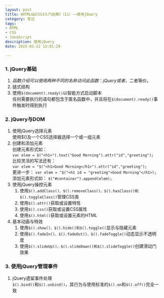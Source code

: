 ```yaml
---
layout: post
title: 《HTML&&CSS3入门经典》（11）——使用jQuery
category: 笔记
tags: 
- HTML 
- CSS 
- JavaScript
description: 使用jQuery
date: 2015-01-22 13:01:29

---
```


### 1. jQuery基础
 1. $函数介绍  
	可以使用两种不同的名称访问此函数：jQuery或者$，二者等价。
 2. 链式结构
 3. 使用`$(document).ready()`以智能方式启动脚本  
	任何需要执行的语句都包含于匿名函数中，并且将在`$(document).ready()`事件触发时得到执行

### 2. jQuery与DOM  
 1. 使用jQuery选择元素  
	使用$()及一个CSS选择器选择一个或一组元素
 2. 创建和添加元素  
	创建元素形式如：  
	`var elem = $("<h1>").text("Good Morning").attr("id","greeting");`  
	比较灵活的写法还有：  
	`var elem = "$("<h1>Good Morning</h1>").attr("id","greeting");`  
	更进一步：
	`var elem = "$("<h1 id = "greeting">Good Morning"</h1>);`  
	添加元素形式如：
	`$("#container").append(elem);`
 3. 使用jQuery操控元素
	1. 使用`$().addClass()、$().removeClass()、$().hasClass()和$().toggleClass()`管理CSS类
	2. 使用`$().attr()`获取或设置特性
	3. 使用`$().css()`获取或设置CSS属性
	4. 使用`$().html()`获取或设置元素的HTML  
 4. 基本动画与特效
	1. 使用`$().show()、$().hide()和$().toggle()`显示与隐藏元素
	2. 使用`$().fadeIn()、$().fadeOut()、$().fadeToggle()`动态显示不透明度
	3. 使用`$().slideUp()、$().slideDown()和$().slideToggle()`创建滑动门效果

### 3. 使用jQuery管理事件
1. jQuery遗留事件处理  
	`$().bind()`和`$().unbind()`，其行为与使用标准的`$().on`和`$().off()`完全一致
